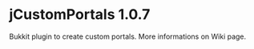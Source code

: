 jCustomPortals 1.0.7
==============

Bukkit plugin to create custom portals.
More informations on Wiki page.
